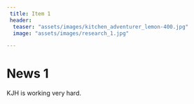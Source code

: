 ```yaml
---
 title: Item 1
 header:
  teaser: "assets/images/kitchen_adventurer_lemon-400.jpg"
  image: "assets/images/research_1.jpg"

---
```

# News 1
KJH is working very hard.

